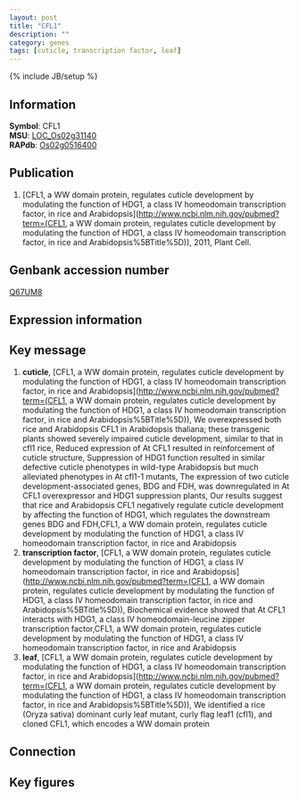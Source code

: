 ```yaml
---
layout: post
title: "CFL1"
description: ""
category: genes
tags: [cuticle, transcription factor, leaf]
---
```

{% include JB/setup %}

## Information
__Symbol__: CFL1  
__MSU__: [LOC_Os02g31140](http://rice.plantbiology.msu.edu/cgi-bin/ORF_infopage.cgi?orf=LOC_Os02g31140)  
__RAPdb__: [Os02g0516400](http://rapdb.dna.affrc.go.jp/viewer/gbrowse_details/irgsp1?name=Os02g0516400)  

## Publication
1. [CFL1, a WW domain protein, regulates cuticle development by modulating the function of HDG1, a class IV homeodomain transcription factor, in rice and Arabidopsis](http://www.ncbi.nlm.nih.gov/pubmed?term=(CFL1, a WW domain protein, regulates cuticle development by modulating the function of HDG1, a class IV homeodomain transcription factor, in rice and Arabidopsis%5BTitle%5D)), 2011, Plant Cell.

## Genbank accession number
[Q67UM8](http://www.ncbi.nlm.nih.gov/nuccore/Q67UM8)

## Expression information

## Key message
1. __cuticle__, [CFL1, a WW domain protein, regulates cuticle development by modulating the function of HDG1, a class IV homeodomain transcription factor, in rice and Arabidopsis](http://www.ncbi.nlm.nih.gov/pubmed?term=(CFL1, a WW domain protein, regulates cuticle development by modulating the function of HDG1, a class IV homeodomain transcription factor, in rice and Arabidopsis%5BTitle%5D)),  We overexpressed both rice and Arabidopsis CFL1 in Arabidopsis thaliana; these transgenic plants showed severely impaired cuticle development, similar to that in cfl1 rice, Reduced expression of At CFL1 resulted in reinforcement of cuticle structure, Suppression of HDG1 function resulted in similar defective cuticle phenotypes in wild-type Arabidopsis but much alleviated phenotypes in At cfl1-1 mutants, The expression of two cuticle development-associated genes, BDG and FDH, was downregulated in At CFL1 overexpressor and HDG1 suppression plants, Our results suggest that rice and Arabidopsis CFL1 negatively regulate cuticle development by affecting the function of HDG1, which regulates the downstream genes BDG and FDH,CFL1, a WW domain protein, regulates cuticle development by modulating the function of HDG1, a class IV homeodomain transcription factor, in rice and Arabidopsis
2. __transcription factor__, [CFL1, a WW domain protein, regulates cuticle development by modulating the function of HDG1, a class IV homeodomain transcription factor, in rice and Arabidopsis](http://www.ncbi.nlm.nih.gov/pubmed?term=(CFL1, a WW domain protein, regulates cuticle development by modulating the function of HDG1, a class IV homeodomain transcription factor, in rice and Arabidopsis%5BTitle%5D)),  Biochemical evidence showed that At CFL1 interacts with HDG1, a class IV homeodomain-leucine zipper transcription factor,CFL1, a WW domain protein, regulates cuticle development by modulating the function of HDG1, a class IV homeodomain transcription factor, in rice and Arabidopsis
3. __leaf__, [CFL1, a WW domain protein, regulates cuticle development by modulating the function of HDG1, a class IV homeodomain transcription factor, in rice and Arabidopsis](http://www.ncbi.nlm.nih.gov/pubmed?term=(CFL1, a WW domain protein, regulates cuticle development by modulating the function of HDG1, a class IV homeodomain transcription factor, in rice and Arabidopsis%5BTitle%5D)),  We identified a rice (Oryza sativa) dominant curly leaf mutant, curly flag leaf1 (cfl1), and cloned CFL1, which encodes a WW domain protein

## Connection

## Key figures


